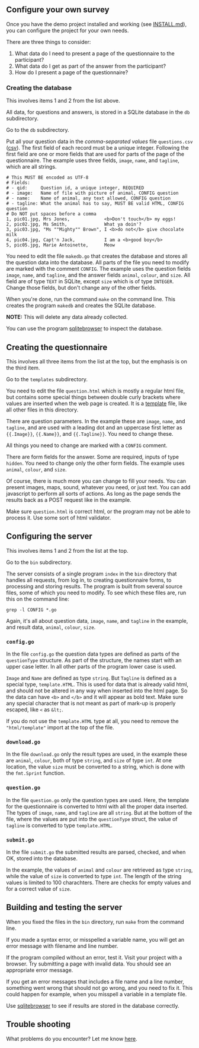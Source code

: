 ## Configure your own survey

Once you have the demo project installed and working (see
[INSTALL.md](INSTALL.md)), you can configure the project for your own
needs.

There are three things to consider:

 1. What data do I need to present a page of the questionnaire to the
    participant?
 2. What data do I get as part of the answer from the participant?
 3. How do I present a page of the questionnaire?

### Creating the database

This involves items 1 and 2 from the list above.

All data, for questions and answers, is stored in a SQLite database in
the `db` subdirectory.

Go to the `db` subdirectory.

Put all your question data in the *comma-separated values* file
`questions.csv` ([csv](https://golang.org/pkg/encoding/csv/)). The
first field of each record must be a unique integer. Following the
first field are one or more fields that are used for parts of the page
of the questionnaire. The example uses three fields, `image`, `name`,
and `tagline`, which are all strings.

```
# This MUST BE encoded as UTF-8
# Fields:
# - qid:     Question id, a unique integer, REQUIRED
# - image:   Name of file with picture of animal, CONFIG question
# - name:    Name of animal, any text allowed, CONFIG question
# - tagline: What the animal has to say, MUST BE valid HTML, CONFIG question
# Do NOT put spaces before a comma
1, pic01.jpg, Mrs Jones,             <b>Don't touch</b> my eggs!
2, pic02.jpg, Ms Smith,              What ya doin'?
3, pic03.jpg, "Ms ""Mighty"" Brown", I <b>do not</b> give chocolate milk
4, pic04.jpg, Capt'n Jack,           I am a <b>good boy</b>
5, pic05.jpg, Marie Antoinette,      Meow
```

You need to edit the file `makedb.go` that creates the database and
stores all the question data into the database. All parts of the file
you need to modify are marked with the comment `CONFIG`. The example
uses the question fields `image`, `name`, and `tagline`, and the
answer fields `animal`, `colour`, and `size`. All field are of type
`TEXT` in SQLite, except `size` which is of type `INTEGER`. Change
those fields, but don't change any of the other fields.

When you're done, run the command `make` on the command line. This
creates the program `makedb` and creates the SQLite database.

**NOTE:** This will delete any data already collected.

You can use the program [sqlitebrowser](https://sqlitebrowser.org/) to
inspect the database.

## Creating the questionnaire

This involves all three items from the list at the top, but the
emphasis is on the third item.

Go to the `templates` subdirectory.

You need to edit the file `question.html` which is mostly a regular
html file, but contains some special things between double curly
brackets where values are inserted when the web page is created. It is
a [template](https://golang.org/pkg/html/template/) file, like all
other files in this directory.

There are question parameters. In the example these are `image`,
`name`, and `tagline`, and are used with a leading dot and an
uppercase first letter as `{{.Image}}`, `{{.Name}}`, and
`{{.Tagline}}`. You need to change these.

All things you need to change are marked with a `CONFIG` comment.

There are form fields for the answer. Some are required, inputs of
type `hidden`. You need to change only the other form fields. The
example uses `animal`, `colour`, and `size`.

Of course, there is much more you can change to fill your needs. You
can present images, maps, sound, whatever you need, or just text. You
can add javascript to perform all sorts of actions. As long as the
page sends the results back as a POST request like in the example.

Make sure `question.html` is correct html, or the program may not be
able to process it. Use some sort of html validator.

## Configuring the server

This involves items 1 and 2 from the list at the top.

Go to the `bin` subdirectory.

The server consists of a single program `index` in the `bin`
directory that handles all requests, from log in, to creating
questionnaire forms, to processing and storing results. The program is
built from several source files, some of which you need to modify. To
see which these files are, run this on the command line:
```
grep -l CONFIG *.go
```

Again, it's all about question data, `image`, `name`, and `tagline` in
the example, and result data, `animal`, `colour`, `size`.

### `config.go`

In the file `config.go` the question data types are defined as parts
of the `questionType` structure. As part of the structure, the names
start with an upper case letter. In all other parts of the program
lower case is used.

`Image` and `Name` are defined as type `string`. But `Tagline` is
defined as a special type, `template.HTML`. This is used for data that
is already valid html, and should not be altered in any way when
inserted into the html page. So the data can have `<b>` and `</b>` and
it will appear as bold text. Make sure any special character that is
not meant as part of mark-up is properly escaped, like `<` as `&lt;`.

If you do not use the `template.HTML` type at all, you need to remove
the `"html/template"` import at the top of the file.

### `download.go`

In the file `download.go` only the result types are used, in the
example these are `animal`, `colour`, both of type `string`, and
`size` of type `int`. At one location, the value `size` must be
converted to a string, which is done with the `fmt.Sprint` function.

### `question.go`

In the file `question.go` only the question types are used. Here, the
template for the questionnaire is converted to html with all the
proper data inserted. The types of `image`, `name`, and `tagline` are
all `string`. But at the bottom of the file, where the values are put
into the `questionType` struct, the value of `tagline` is converted to
type `template.HTML`.

### `submit.go`

In the file `submit.go` the submitted results are parsed, checked, and
when OK, stored into the database.

In the example, the values of `animal` and `colour` are retrieved as
type `string`, while the value of `size` is converted to type `int`.
The length of the string values is limited to 100 charachters. There
are checks for empty values and for a correct value of `size`.

## Building and testing the server

When you fixed the files in the `bin` directory, run `make` from the
command line.

If you made a syntax error, or misspelled a variable name, you will
get an error message with filename and line number.

If the program compiled without an error, test it. Visit your project
with a browser. Try submitting a page with invalid data. You should
see an appropriate error message.

If you get an error messages that includes a file name and a line
number, something went wrong that should not go wrong, and you need to
fix it. This could happen for example, when you misspell a variable in
a template file.

Use [sqlitebrowser](https://sqlitebrowser.org/) to see if results are
stored in the database correctly.

## Trouble shooting

What problems do you encounter? Let me know
[here](https://github.com/pebbe/crowdsourcing/issues).

